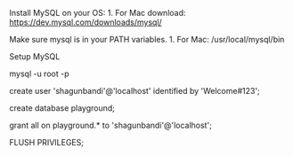 Install MySQL on your OS:
	1. For Mac download: https://dev.mysql.com/downloads/mysql/
	
Make sure mysql is in your PATH variables. 
	1. For Mac: /usr/local/mysql/bin
	
Setup MySQL

mysql -u root -p

create user 'shagunbandi'@'localhost' identified by 'Welcome#123'; 

create database playground;

grant all on playground.* to 'shagunbandi'@'localhost'; 

FLUSH PRIVILEGES;